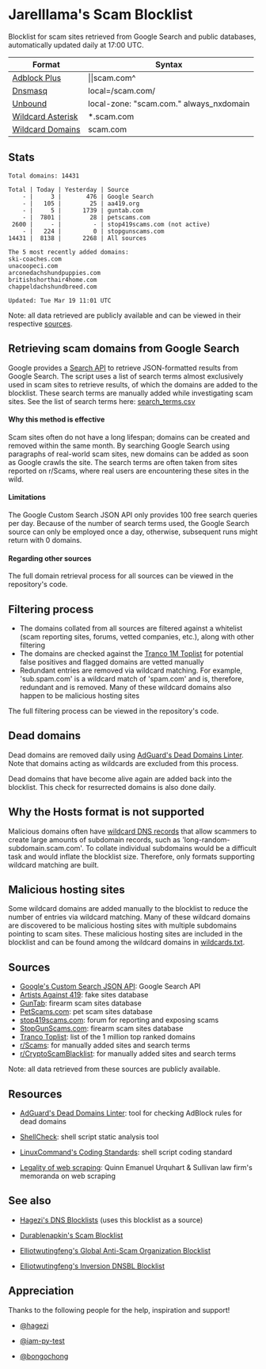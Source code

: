 # Jarelllama's Scam Blocklist

Blocklist for scam sites retrieved from Google Search and public databases, automatically updated daily at 17:00 UTC.

| Format | Syntax |
| --- | --- |
| [Adblock Plus](https://raw.githubusercontent.com/jarelllama/Scam-Blocklist/main/lists/adblock/scams.txt) | \|\|scam.com^ |
| [Dnsmasq](https://raw.githubusercontent.com/jarelllama/Scam-Blocklist/main/lists/dnsmasq/scams.txt) | local=/scam.com/ |
| [Unbound](https://raw.githubusercontent.com/jarelllama/Scam-Blocklist/main/lists/unbound/scams.txt) | local-zone: "scam.com." always_nxdomain |
| [Wildcard Asterisk](https://raw.githubusercontent.com/jarelllama/Scam-Blocklist/main/lists/wildcard_asterisk/scams.txt) | \*.scam.com |
| [Wildcard Domains](https://raw.githubusercontent.com/jarelllama/Scam-Blocklist/main/lists/wildcard_domains/scams.txt) | scam.com |

## Stats

```
Total domains: 14431

Total | Today | Yesterday | Source
    - |     3 |       476 | Google Search
    - |   105 |        25 | aa419.org
    - |     5 |      1739 | guntab.com
    - |  7801 |        28 | petscams.com
 2600 |     - |         - | stop419scams.com (not active)
    - |   224 |         0 | stopgunscams.com
14431 |  8138 |      2268 | All sources 

The 5 most recently added domains:
ski-coaches.com
unacoopeci.com
arconedachshundpuppies.com
britishshorthair4home.com
chappeldachshundbreed.com

Updated: Tue Mar 19 11:01 UTC
```
Note: all data retrieved are publicly available and can be viewed in their respective [sources](https://github.com/jarelllama/Scam-Blocklist/#Sources).

## Retrieving scam domains from Google Search

Google provides a [Search API](https://developers.google.com/custom-search/v1/introduction) to retrieve JSON-formatted results from Google Search. The script uses a list of search terms almost exclusively used in scam sites to retrieve results, of which the domains are added to the blocklist. These search terms are manually added while investigating scam sites. See the list of search terms here: [search_terms.csv](https://github.com/jarelllama/Scam-Blocklist/blob/main/config/search_terms.csv)

#### Why this method is effective

Scam sites often do not have a long lifespan; domains can be created and removed within the same month. By searching Google Search using paragraphs of real-world scam sites, new domains can be added as soon as Google crawls the site. The search terms are often taken from sites reported on r/Scams, where real users are encountering these sites in the wild.

#### Limitations

The Google Custom Search JSON API only provides 100 free search queries per day. Because of the number of search terms used, the Google Search source can only be employed once a day, otherwise, subsequent runs might return with 0 domains.

#### Regarding other sources

The full domain retrieval process for all sources can be viewed in the repository's code.

## Filtering process

- The domains collated from all sources are filtered against a whitelist (scam reporting sites, forums, vetted companies, etc.), along with other filtering
- The domains are checked against the [Tranco 1M Toplist](https://tranco-list.eu/) for potential false positives and flagged domains are vetted manually
- Redundant entries are removed via wildcard matching. For example, 'sub.spam.com' is a wildcard match of 'spam.com' and is, therefore, redundant and is removed. Many of these wildcard domains also happen to be malicious hosting sites

The full filtering process can be viewed in the repository's code.

## Dead domains

Dead domains are removed daily using [AdGuard's Dead Domains Linter](https://github.com/AdguardTeam/DeadDomainsLinter). Note that domains acting as wildcards are excluded from this process.

Dead domains that have become alive again are added back into the blocklist. This check for resurrected domains is also done daily.

## Why the Hosts format is not supported

Malicious domains often have [wildcard DNS records](https://developers.cloudflare.com/dns/manage-dns-records/reference/wildcard-dns-records/) that allow scammers to create large amounts of subdomain records, such as 'long-random-subdomain.scam.com'. To collate individual subdomains would be a difficult task and would inflate the blocklist size. Therefore, only formats supporting wildcard matching are built.

## Malicious hosting sites

Some wildcard domains are added manually to the blocklist to reduce the number of entries via wildcard matching. Many of these wildcard domains are discovered to be malicious hosting sites with multiple subdomains pointing to scam sites. These malicious hosting sites are included in the blocklist and can be found among the wildcard domains in [wildcards.txt](https://github.com/jarelllama/Scam-Blocklist/blob/main/data/wildcards.txt).

## Sources

- [Google's Custom Search JSON API](https://developers.google.com/custom-search/v1/introduction): Google Search API
- [Artists Against 419](https://db.aa419.org/fakebankslist.php): fake sites database
- [GunTab](https://www.guntab.com/scam-websites): firearm scam sites database
- [PetScams.com](https://petscams.com/): pet scam sites database
- [stop419scams.com](https://www.stop419scams.com/): forum for reporting and exposing scams
- [StopGunScams.com](https://stopgunscams.com/): firearm scam sites database
- [Tranco Toplist](https://tranco-list.eu/): list of the 1 million top ranked domains
- [r/Scams](https://www.reddit.com/r/Scams/): for manually added sites and search terms
- [r/CryptoScamBlacklist](https://www.reddit.com/r/CryptoScamBlacklist/): for manually added sites and search terms

Note: all data retrieved from these sources are publicly available.

## Resources

- [AdGuard's Dead Domains Linter](https://github.com/AdguardTeam/DeadDomainsLinter): tool for checking AdBlock rules for dead domains

- [ShellCheck](https://github.com/koalaman/shellcheck): shell script static analysis tool

- [LinuxCommand's Coding Standards](https://linuxcommand.org/lc3_adv_standards.php): shell script coding standard

- [Legality of web scraping](https://www.quinnemanuel.com/the-firm/publications/the-legal-landscape-of-web-scraping/): Quinn Emanuel Urquhart & Sullivan law firm's memoranda on web scraping

## See also

- [Hagezi's DNS Blocklists](https://github.com/hagezi/dns-blocklists) (uses this blocklist as a source)

- [Durablenapkin's Scam Blocklist](https://github.com/durablenapkin/scamblocklist)

- [Elliotwutingfeng's Global Anti-Scam Organization Blocklist](https://github.com/elliotwutingfeng/GlobalAntiScamOrg-blocklist)

- [Elliotwutingfeng's Inversion DNSBL Blocklist](https://github.com/elliotwutingfeng/Inversion-DNSBL-Blocklists)

## Appreciation

Thanks to the following people for the help, inspiration and support!

- [@hagezi](https://github.com/hagezi)

- [@iam-py-test](https://github.com/iam-py-test)

- [@bongochong](https://github.com/bongochong)
